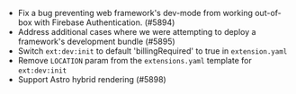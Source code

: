 - Fix a bug preventing web framework's dev-mode from working out-of-box with Firebase Authentication. (#5894)
- Address additional cases where we were attempting to deploy a framework's development bundle (#5895)
- Switch `ext:dev:init` to default 'billingRequired' to true in `extension.yaml`
- Remove `LOCATION` param from the `extensions.yaml` template for `ext:dev:init`
- Support Astro hybrid rendering (#5898)
